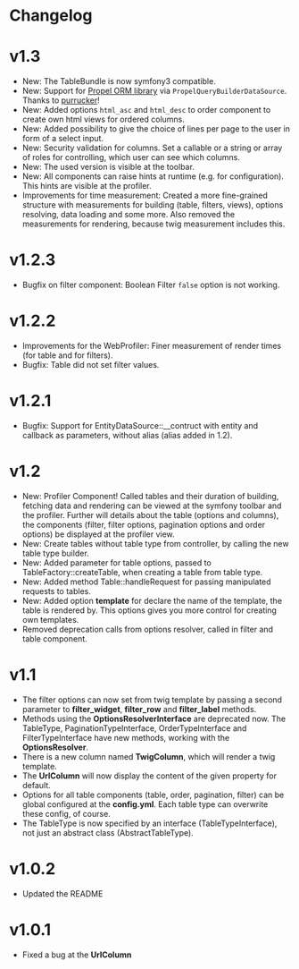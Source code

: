 Changelog
===========
v1.3
===
* New: The TableBundle is now symfony3 compatible.
* New: Support for [Propel ORM library](http://propelorm.org/) via `PropelQueryBuilderDataSource`. Thanks to [purrucker](https://github.com/purrucker)!
* New: Added options `html_asc` and `html_desc` to order component to create own html views for ordered columns.
* New: Added possibility to give the choice of lines per page to the user in form of a select input.
* New: Security validation for columns. Set a callable or a string or array of roles for controlling, which user can see which columns.
* New: The used version is visible at the toolbar.
* New: All components can raise hints at runtime (e.g. for configuration). This hints are visible at the profiler.
* Improvements for time measurement: Created a more fine-grained structure with measurements for building (table, filters, views), options resolving, data loading and some more. Also removed the measurements for rendering, because twig measurement includes this.

v1.2.3
===
* Bugfix on filter component: Boolean Filter `false` option is not working.

v1.2.2
===
* Improvements for the WebProfiler: Finer measurement of render times (for table and for filters).
* Bugfix: Table did not set filter values.

v1.2.1
===
* Bugfix: Support for EntityDataSource::__contruct with entity and callback as parameters, without alias (alias added in 1.2).

v1.2
===
* New: Profiler Component! Called tables and their duration of building, fetching data and rendering can be viewed at the symfony toolbar and the profiler. Further will details about the table (options and columns), the components (filter, filter options, pagination options and order options) be displayed at the profiler view. 
* New: Create tables without table type from controller, by calling the new table type builder.
* New: Added parameter for table options, passed to TableFactory::createTable, when creating a table from table type.
* New: Added method Table::handleRequest for passing manipulated requests to tables.
* New: Added option **template** for declare the name of the template, the table is rendered by. This options gives you more control for creating own templates.
* Removed deprecation calls from options resolver, called in filter and table component.

v1.1
===
* The filter options can now set from twig template by passing a second parameter to **filter_widget**, **filter_row** and **filter_label** methods.
* Methods using the **OptionsResolverInterface** are deprecated now. The TableType, PaginationTypeInterface, OrderTypeInterface and FilterTypeInterface have new methods, working with the **OptionsResolver**.
* There is a new column named **TwigColumn**, which will render a twig template.
* The **UrlColumn** will now display the content of the given property for default.
* Options for all table components (table, order, pagination, filter) can be global configured at the **config.yml**. Each table type can overwrite these config, of course.
* The TableType is now specified by an interface (TableTypeInterface), not just an abstract class (AbstractTableType).

v1.0.2
===
* Updated the README

v1.0.1
===
* Fixed a bug at the **UrlColumn**